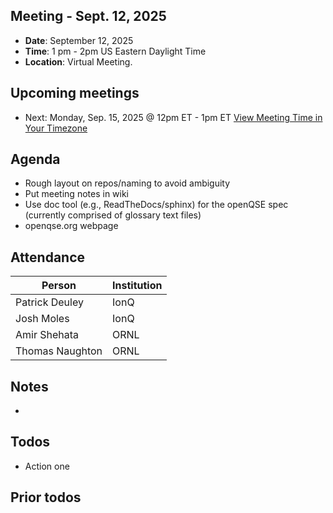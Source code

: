 ## Meeting - Sept. 12, 2025

 - **Date**: September 12, 2025
 - **Time**: 1 pm - 2pm US Eastern Daylight Time
 - **Location**: Virtual Meeting.

## **Upcoming meetings**
 - Next: Monday, Sep. 15, 2025 @ 12pm ET - 1pm ET [View Meeting Time in Your Timezone](https://www.timeanddate.com/worldclock/fixedtime.html?iso=20250915T12&p1=179)

## Agenda
 - Rough layout on repos/naming to avoid ambiguity
 - Put meeting notes in wiki
 - Use doc tool (e.g., ReadTheDocs/sphinx) for the openQSE spec (currently comprised of glossary text files)
 - openqse.org webpage


## Attendance

|Person                 | Institution           |
|-----------------------|-----------------------|
| Patrick Deuley        | IonQ                  |
| Josh Moles            | IonQ                  |
| Amir Shehata          | ORNL                  |
| Thomas Naughton       | ORNL                  |

## Notes
-

## Todos
- Action one

## Prior todos

